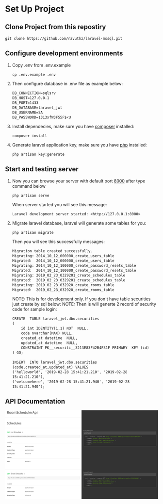 # Set Up Project

## Clone Project from this repostiry

```
git clone https://github.com/ravuthz/laravel-mssql.git
```

## Configure development environments

1.  Copy .env from .env.example

    ```
    cp .env.example .env
    ```

2.  Then configure database in .env file as example below:

    ```
    DB_CONNECTION=sqlsrv
    DB_HOST=127.0.0.1
    DB_PORT=1433
    DB_DATABASE=laravel_jwt
    DB_USERNAME=SA
    DB_PASSWORD=1313xfW3F55F$<U
    ```

3.  Install dependecies, make sure you have [composer](https://getcomposer.org/download) installed:

    ```
    composer install
    ```

4.  Generate laravel application key, make sure you have [php](http://php.net/manual/en/install.php) installed:
    ```
    php artisan key:generate
    ```

## Start and testing server

1. Now you can browse your server with default port [8000](http://127.0.0.1:8000) after type command below

    ```
    php artisan serve
    ```

    When server started you will see this message:

    ```
    Laravel development server started: <http://127.0.0.1:8000>
    ```

2. Migrate laravel database, laravel will generate some tables for you:

    ```
    php artisan migrate
    ```

    Then you will see this successfully messages:

    ```
    Migration table created successfully.
    Migrating: 2014_10_12_000000_create_users_table
    Migrated:  2014_10_12_000000_create_users_table
    Migrating: 2014_10_12_100000_create_password_resets_table
    Migrated:  2014_10_12_100000_create_password_resets_table
    Migrating: 2019_02_23_0329201_create_schedules_table
    Migrated:  2019_02_23_0329201_create_schedules_table
    Migrating: 2019_02_23_032920_create_rooms_table
    Migrated:  2019_02_23_032920_create_rooms_table

    ```

    NOTE: This is for development only. If you don't have table securities just create by sql below:
    NOTE: Then is will generte 2 record of security code for sample login:

    ```
    CREATE  TABLE laravel_jwt.dbo.securities
    (
        id int IDENTITY(1,1) NOT  NULL,
        code nvarchar(MAX) NULL,
        created_at datetime  NULL,
        updated_at datetime  NULL,
        CONSTRAINT PK__securiti__3213E83F42B4F31F PRIMARY  KEY (id)
    ) GO;

    INSERT  INTO laravel_jwt.dbo.securities (code,created_at,updated_at) VALUES
    ('helloworld', '2019-02-28 15:41:21.210', '2019-02-28 15:41:21.210'),
    ('welcomehere', '2019-02-28 15:41:21.940', '2019-02-28 15:41:21.940');
    ```

## API Documentation

![api-docs-v1](api-docs-v1.png)
